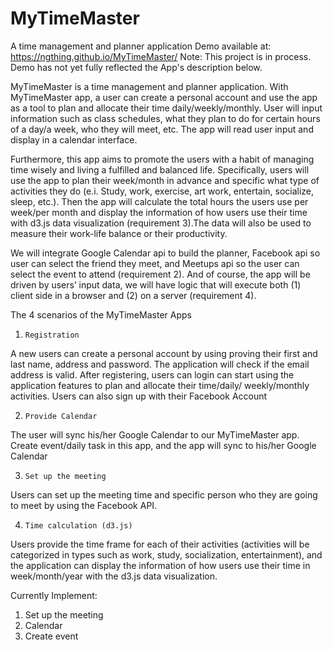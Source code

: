 # MyTimeMaster
A time management and planner application
Demo available at: https://ngthing.github.io/MyTimeMaster/ 
Note: This project is in process. Demo has not yet fully reflected the App's description below. 

MyTimeMaster is a time management and planner application. With MyTimeMaster app, a user can create a personal account and use the app as a tool to plan and allocate their time daily/weekly/monthly. User will input information such as class schedules, what they plan to do for certain hours of a day/a week, who they will meet, etc. The app will read user input and display in a calendar interface.

Furthermore, this app aims to promote the users with a habit of managing time wisely and living a fulfilled and balanced life. Specifically, users will use the app to plan their week/month in advance and specific what type of activities they do (e.i. Study, work, exercise, art work, entertain, socialize, sleep, etc.). Then the app will calculate the total hours the users use per week/per month and display the information of how users use their time with d3.js data visualization (requirement 3).The data will also be used to measure their work-life balance or their productivity. 

We will integrate Google Calendar api to build the planner, Facebook api so user can select the friend they meet, and Meetups api so the user can select the event to attend (requirement 2). And of course, the app will be driven by users’ input data, we will have logic that will execute both (1) client side in a browser and (2) on a server (requirement 4).

The 4 scenarios of the MyTimeMaster Apps

1.     Registration
A new users can create a personal account by using proving their first and last name, address and password. The application will check if the email address is valid. After registering, users can login can start using the application features to plan and allocate their time/daily/ weekly/monthly activities.
Users can also sign up with their Facebook Account

2.     Provide Calendar
The user will sync his/her Google Calendar to our MyTimeMaster app. Create event/daily task in this app, and the app will sync to his/her Google Calendar

3.     Set up the meeting
Users can set up the meeting time and specific person who they are going to meet by using the Facebook API.

4.     Time calculation (d3.js)
Users  provide the time frame for each of their activities (activities will be categorized in types such as work, study, socialization, entertainment), and the application can display the information of how users use their time in week/month/year with the d3.js data visualization.

Currently Implement: 
1. Set up the meeting
2. Calendar
3. Create event
